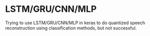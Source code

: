 # LSTM/GRU/CNN/MLP
Trying to use LSTM/GRU/CNN/MLP in keras to do quantized speech reconstruction using  classification methods, but not successful.
